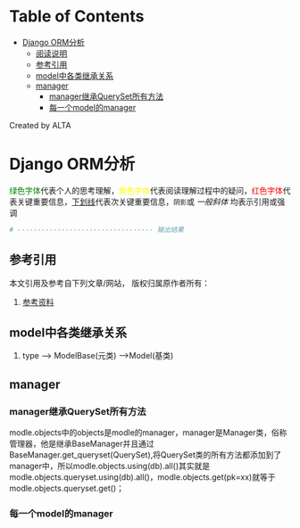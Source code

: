 
Table of Contents
=================

   * [Django ORM分析](#django-orm分析)
      * [阅读说明](#阅读说明)
      * [参考引用](#参考引用)
      * [model中各类继承关系](#model中各类继承关系)
      * [manager](#manager)
         * [manager继承QuerySet所有方法](#manager继承queryset所有方法)
         * [每一个model的manager](#每一个model的manager)

Created by ALTA
# Django ORM分析  

<font color=#008000>绿色字体</font>代表个人的思考理解，<font color=Yellow>黄色字体</font>代表阅读理解过程中的疑问，<font color=Red>红色字体</font>代表关键重要信息，<u>下划线</u>代表次关键重要信息，`阴影`或 *一般斜体* 均表示引用或强调 

```python
# ---------------------------------- 输出结果
```

## 参考引用  

本文引用及参考自下列文章/网站， 版权归属原作者所有：

1. [参考资料](<https://www.jianshu.com/p/ac87788b55f3>)  

## model中各类继承关系  

1. type —> ModelBase(元类) —>Model(基类)

## manager  

### manager继承QuerySet所有方法  
modle.objects中的objects是modle的manager，manager是Manager类，俗称管理器，他是继承BaseManager并且通过BaseManager.get_queryset(QuerySet),将QuerySet类的所有方法都添加到了manager中，所以modle.objects.using(db).all()其实就是modle.objects.queryset.using(db).all()，modle.objects.get(pk=xx)就等于modle.objects.queryset.get()；  

### 每一个model的manager  


